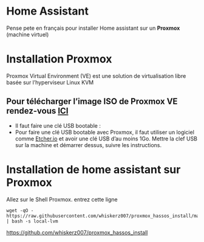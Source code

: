 # Home Assistant

Pense pete en français pour installer Home assistant sur un **Proxmox** (machine virtuel)

# Installation  Proxmox
Proxmox Virtual Environment (VE) est une solution de virtualisation libre basée sur l’hyperviseur Linux KVM

## Pour télécharger l’image ISO de Proxmox VE rendez-vous  [ICI](https://www.proxmox.com/en/downloads/category/iso-images-pve)

 - Il faut faire une clé USB bootable :
 - Pour faire une clé USB bootable avec Proxmox, il faut utiliser un logiciel  comme  [Etcher.io](https://etcher.io/)  et avoir une clé USB d’au moins 1Go. Mettre la clef USB sur la machine et démarrer dessus, suivre les instructions.

# Installation de home assistant sur Proxmox

Allez sur le Shell Proxmox.
entrez cette ligne 

    wget -qO - https://raw.githubusercontent.com/whiskerz007/proxmox_hassos_install/master/install.sh | bash -s local-lvm

https://github.com/whiskerz007/proxmox_hassos_install
